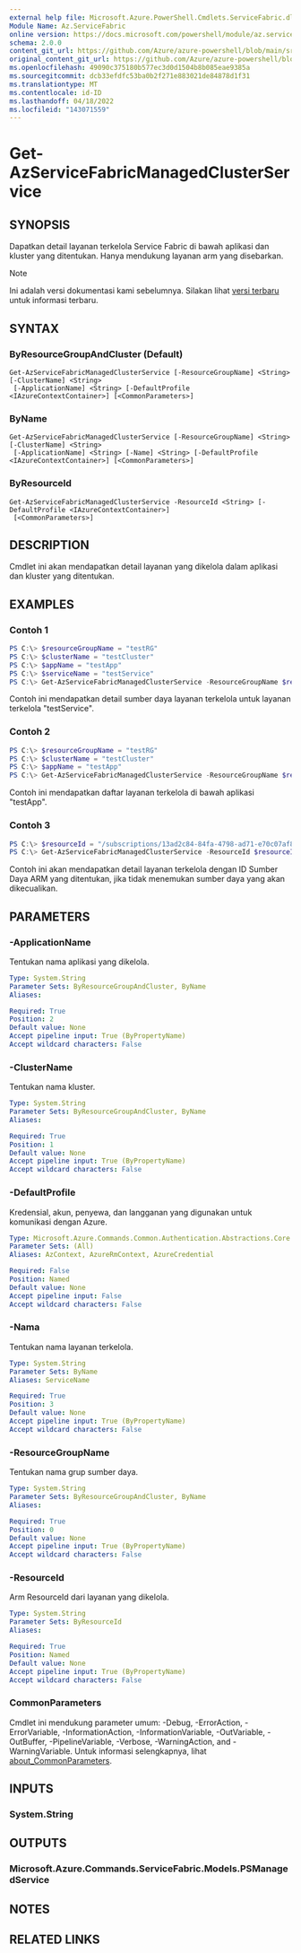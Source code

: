 ```yaml
---
external help file: Microsoft.Azure.PowerShell.Cmdlets.ServiceFabric.dll-Help.xml
Module Name: Az.ServiceFabric
online version: https://docs.microsoft.com/powershell/module/az.servicefabric/get-azservicefabricmanagedclusterservice
schema: 2.0.0
content_git_url: https://github.com/Azure/azure-powershell/blob/main/src/ServiceFabric/ServiceFabric/help/Get-AzServiceFabricManagedClusterService.md
original_content_git_url: https://github.com/Azure/azure-powershell/blob/main/src/ServiceFabric/ServiceFabric/help/Get-AzServiceFabricManagedClusterService.md
ms.openlocfilehash: 49090c375180b577ec3d0d1504b8b085eae9385a
ms.sourcegitcommit: dcb33efdfc53ba0b2f271e883021de84878d1f31
ms.translationtype: MT
ms.contentlocale: id-ID
ms.lasthandoff: 04/18/2022
ms.locfileid: "143071559"
---
```

# Get-AzServiceFabricManagedClusterService

## SYNOPSIS
Dapatkan detail layanan terkelola Service Fabric di bawah aplikasi dan kluster yang ditentukan. Hanya mendukung layanan arm yang disebarkan.

> [!NOTE]
>Ini adalah versi dokumentasi kami sebelumnya. Silakan lihat [versi terbaru](/powershell/module/az.servicefabric/get-azservicefabricmanagedclusterservice) untuk informasi terbaru.

## SYNTAX

### ByResourceGroupAndCluster (Default)
```
Get-AzServiceFabricManagedClusterService [-ResourceGroupName] <String> [-ClusterName] <String>
 [-ApplicationName] <String> [-DefaultProfile <IAzureContextContainer>] [<CommonParameters>]
```

### ByName
```
Get-AzServiceFabricManagedClusterService [-ResourceGroupName] <String> [-ClusterName] <String>
 [-ApplicationName] <String> [-Name] <String> [-DefaultProfile <IAzureContextContainer>] [<CommonParameters>]
```

### ByResourceId
```
Get-AzServiceFabricManagedClusterService -ResourceId <String> [-DefaultProfile <IAzureContextContainer>]
 [<CommonParameters>]
```

## DESCRIPTION
Cmdlet ini akan mendapatkan detail layanan yang dikelola dalam aplikasi dan kluster yang ditentukan.

## EXAMPLES

### Contoh 1
```powershell
PS C:\> $resourceGroupName = "testRG"
PS C:\> $clusterName = "testCluster"
PS C:\> $appName = "testApp"
PS C:\> $serviceName = "testService"
PS C:\> Get-AzServiceFabricManagedClusterService -ResourceGroupName $resourceGroupName -ClusterName $clusterName -ApplicationName $appName -Name $serviceName
```

Contoh ini mendapatkan detail sumber daya layanan terkelola untuk layanan terkelola "testService".

### Contoh 2
```powershell
PS C:\> $resourceGroupName = "testRG"
PS C:\> $clusterName = "testCluster"
PS C:\> $appName = "testApp"
PS C:\> Get-AzServiceFabricManagedClusterService -ResourceGroupName $resourceGroupName -ClusterName $clusterName -ApplicationName $appName
```

Contoh ini mendapatkan daftar layanan terkelola di bawah aplikasi "testApp".

### Contoh 3
```powershell
PS C:\> $resourceId = "/subscriptions/13ad2c84-84fa-4798-ad71-e70c07af873f/resourcegroups/testRG/providers/Microsoft.ServiceFabric/managedClusters/testCluster/applications/testApp/services/testService"
PS C:\> Get-AzServiceFabricManagedClusterService -ResourceId $resourceId
```

Contoh ini akan mendapatkan detail layanan terkelola dengan ID Sumber Daya ARM yang ditentukan, jika tidak menemukan sumber daya yang akan dikecualikan.

## PARAMETERS

### -ApplicationName
Tentukan nama aplikasi yang dikelola.

```yaml
Type: System.String
Parameter Sets: ByResourceGroupAndCluster, ByName
Aliases:

Required: True
Position: 2
Default value: None
Accept pipeline input: True (ByPropertyName)
Accept wildcard characters: False
```

### -ClusterName
Tentukan nama kluster.

```yaml
Type: System.String
Parameter Sets: ByResourceGroupAndCluster, ByName
Aliases:

Required: True
Position: 1
Default value: None
Accept pipeline input: True (ByPropertyName)
Accept wildcard characters: False
```

### -DefaultProfile
Kredensial, akun, penyewa, dan langganan yang digunakan untuk komunikasi dengan Azure.

```yaml
Type: Microsoft.Azure.Commands.Common.Authentication.Abstractions.Core.IAzureContextContainer
Parameter Sets: (All)
Aliases: AzContext, AzureRmContext, AzureCredential

Required: False
Position: Named
Default value: None
Accept pipeline input: False
Accept wildcard characters: False
```

### -Nama
Tentukan nama layanan terkelola.

```yaml
Type: System.String
Parameter Sets: ByName
Aliases: ServiceName

Required: True
Position: 3
Default value: None
Accept pipeline input: True (ByPropertyName)
Accept wildcard characters: False
```

### -ResourceGroupName
Tentukan nama grup sumber daya.

```yaml
Type: System.String
Parameter Sets: ByResourceGroupAndCluster, ByName
Aliases:

Required: True
Position: 0
Default value: None
Accept pipeline input: True (ByPropertyName)
Accept wildcard characters: False
```

### -ResourceId
Arm ResourceId dari layanan yang dikelola.

```yaml
Type: System.String
Parameter Sets: ByResourceId
Aliases:

Required: True
Position: Named
Default value: None
Accept pipeline input: True (ByPropertyName)
Accept wildcard characters: False
```

### CommonParameters
Cmdlet ini mendukung parameter umum: -Debug, -ErrorAction, -ErrorVariable, -InformationAction, -InformationVariable, -OutVariable, -OutBuffer, -PipelineVariable, -Verbose, -WarningAction, and -WarningVariable. Untuk informasi selengkapnya, lihat [about_CommonParameters](http://go.microsoft.com/fwlink/?LinkID=113216).

## INPUTS

### System.String

## OUTPUTS

### Microsoft.Azure.Commands.ServiceFabric.Models.PSManagedService

## NOTES

## RELATED LINKS
